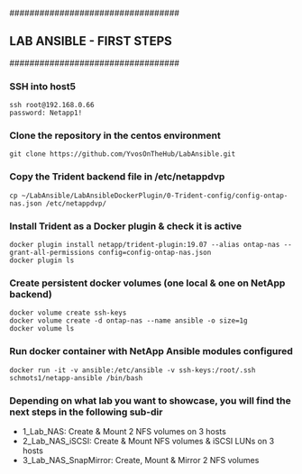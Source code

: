 ##################################
## LAB ANSIBLE - FIRST STEPS
##################################

### SSH into host5
    ssh root@192.168.0.66
    password: Netapp1!

### Clone the repository in the centos environment
    git clone https://github.com/YvosOnTheHub/LabAnsible.git

### Copy the Trident backend file in /etc/netappdvp
    cp ~/LabAnsible/LabAnsibleDockerPlugin/0-Trident-config/config-ontap-nas.json /etc/netappdvp/

### Install Trident as a Docker plugin & check it is active
    docker plugin install netapp/trident-plugin:19.07 --alias ontap-nas --grant-all-permissions config=config-ontap-nas.json 
    docker plugin ls

### Create persistent docker volumes (one local & one on NetApp backend)
    docker volume create ssh-keys 
    docker volume create -d ontap-nas --name ansible -o size=1g 
    docker volume ls 

### Run docker container with NetApp Ansible modules configured
    docker run -it -v ansible:/etc/ansible -v ssh-keys:/root/.ssh schmots1/netapp-ansible /bin/bash

### Depending on what lab you want to showcase, you will find the next steps in the following sub-dir
- 1_Lab_NAS: Create & Mount 2 NFS volumes on 3 hosts
- 2_Lab_NAS_iSCSI: Create & Mount NFS volumes & iSCSI LUNs on 3 hosts
- 3_Lab_NAS_SnapMirror: Create, Mount & Mirror 2 NFS volumes